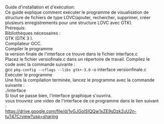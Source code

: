 Guide d'installation et d'exécution:<br>
Ce guide explique comment exécuter le programme de visualisation de structure de fichiers de type LOVC(ajouter, rechercher, supprimer, créer plusieurs enregistrements pour une structure LOVC avec GTK).<br>
Prérequis:<br>
Bibliothèques nécessaires :<br>
GTK (GTK 3 ).<br>
Compilateur GCC.<br>
Compiler le programme<br>
la version finale de l'interface ce trouve dans le fichier interface.c<br>
Placez le fichier versiofinale.c dans un répertoire de travail. Compilez le code avec la commande suivante :<br>
gcc `pkg-config --cflags --libs gtk+-3.0` -o interface versionfinale.c<br>
Exécuter le programme<br>
Une fois la compilation terminée, lancez le programme avec la commande suivante :<br>
./interface<br>
Si tout se passe bien, l'interface graphique s'ouvrira.<br>
vous trouvrez une video de l'interface de ce programme dans le lien suivant :<br>
https://drive.google.com/file/d/1vGJGolSIQQw1xZE9sDzk2uU2n-tuT47C/view?usp=sharing<br>

